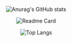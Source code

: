 <div align=center>

  ![Anurag's GitHub stats](https://github-readme-stats.vercel.app/api?username=marlon-schmitz-289&count_private=true&hide=contribs,prs,issues&show_icons=true&theme=cobalt)
  
  ![Readme Card](https://github-readme-stats.vercel.app/api/pin/?username=marlon-schmitz-289&repo=Notenverwaltung&theme=cobalt)

  ![Top Langs](https://github-readme-stats.vercel.app/api/top-langs/?username=marlon-schmitz-289&theme=cobalt)
  
</div>
